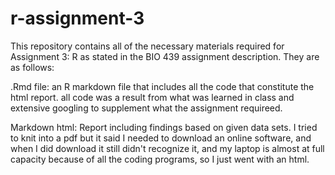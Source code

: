 # r-assignment-3

This repository contains all of the necessary materials required for Assignment 3: R as stated in the BIO 439 assignment description. They are as follows:

.Rmd file: an R markdown file that includes all the code that constitute the html report. all code was a result from what was learned in class and extensive googling to supplement what the assignment requireed.

Markdown html: Report including findings based on given data sets. I tried to knit into a pdf but it said I needed to download an online software, and when I did download it still didn't recognize it, and my laptop is almost at full capacity because of all the coding programs, so I just went with an html. 

